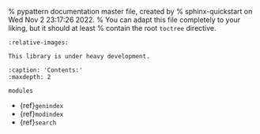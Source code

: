 % pypattern documentation master file, created by
% sphinx-quickstart on Wed Nov  2 23:17:26 2022.
% You can adapt this file completely to your liking, but it should at least
% contain the root `toctree` directive.

```{include} ../README.md
:relative-images:
```

```{warning}
This library is under heavy development.
```

```{toctree}
:caption: 'Contents:'
:maxdepth: 2

modules
```

- {ref}`genindex`
- {ref}`modindex`
- {ref}`search`
